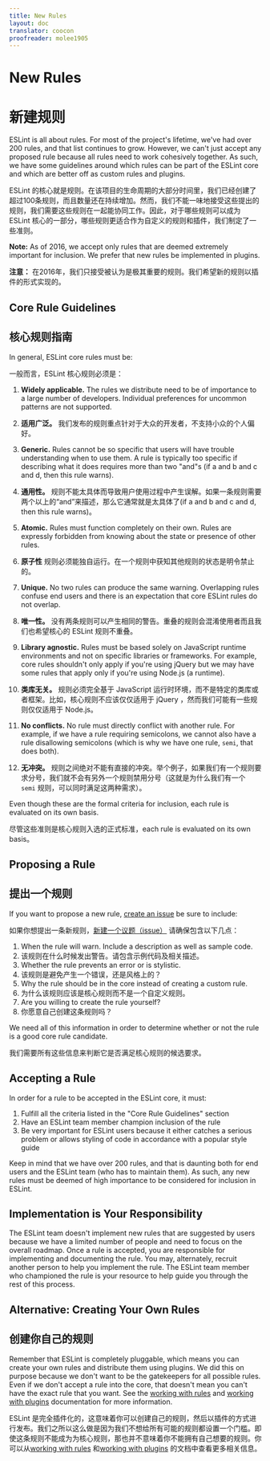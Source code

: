 ```yaml
---
title: New Rules
layout: doc
translator: coocon
proofreader: molee1905
---
```

# New Rules

# 新建规则

ESLint is all about rules. For most of the project's lifetime, we've had over 200 rules, and that list continues to grow. However, we can't just accept any proposed rule because all rules need to work cohesively together. As such, we have some guidelines around which rules can be part of the ESLint core and which are better off as custom rules and plugins.

ESLint 的核心就是规则。在该项目的生命周期的大部分时间里，我们已经创建了超过100条规则，而且数量还在持续增加。然而，我们不能一味地接受这些提出的规则，我们需要这些规则在一起能协同工作。因此，对于哪些规则可以成为 ESLint 核心的一部分，哪些规则更适合作为自定义的规则和插件，我们制定了一些准则。

**Note:** As of 2016, we accept only rules that are deemed extremely important for inclusion. We prefer that new rules be implemented in plugins.

**注意：** 在2016年，我们只接受被认为是极其重要的规则。我们希望新的规则以插件的形式实现的。

## Core Rule Guidelines

## 核心规则指南

In general, ESLint core rules must be:

一般而言，ESLint 核心规则必须是：

1. **Widely applicable.** The rules we distribute need to be of importance to a large number of developers. Individual preferences for uncommon patterns are not supported.

1. **适用广泛。** 我们发布的规则重点针对于大众的开发者，不支持小众的个人偏好。

1. **Generic.** Rules cannot be so specific that users will have trouble understanding when to use them. A rule is typically too specific if describing what it does requires more than two "and"s (if a and b and c and d, then this rule warns).

1. **通用性。** 规则不能太具体而导致用户使用过程中产生误解。如果一条规则需要两个以上的“and”来描述，那么它通常就是太具体了(if a and b and c and d, then this rule warns)。

1. **Atomic.** Rules must function completely on their own. Rules are expressly forbidden from knowing about the state or presence of other rules.

1. **原子性** 规则必须能独自运行。在一个规则中获知其他规则的状态是明令禁止的。

1. **Unique.** No two rules can produce the same warning. Overlapping rules confuse end users and there is an expectation that core ESLint rules do not overlap.

1. **唯一性。** 没有两条规则可以产生相同的警告。重叠的规则会混淆使用者而且我们也希望核心的 ESLint 规则不重叠。

1. **Library agnostic.** Rules must be based solely on JavaScript runtime environments and not on specific libraries or frameworks. For example, core rules shouldn't only apply if you're using jQuery but we may have some rules that apply only if you're using Node.js (a runtime).

1. **类库无关。**  规则必须完全基于 JavaScript 运行时环境，而不是特定的类库或者框架。比如，核心规则不应该仅仅适用于 jQuery ，然而我们可能有一些规则仅仅适用于 Node.js。

1. **No conflicts.** No rule must directly conflict with another rule. For example, if we have a rule requiring semicolons, we cannot also have a rule disallowing semicolons (which is why we have one rule, `semi`, that does both).

1. **无冲突。** 规则之间绝对不能有直接的冲突。举个例子，如果我们有一个规则要求分号，我们就不会有另外一个规则禁用分号（这就是为什么我们有一个 `semi` 规则，可以同时满足这两种需求）。

Even though these are the formal criteria for inclusion, each rule is evaluated on its own basis.

尽管这些准则是核心规则入选的正式标准，each rule is evaluated on its own basis。

## Proposing a Rule

## 提出一个规则

If you want to propose a new rule, [create an issue](https://github.com/eslint/eslint/issues/new?body=**When%20does%20this%20rule%20warn%3F%20Please%20describe%20and%20show%20example%20code%3A**%0A%0A**Is%20this%20rule%20preventing%20an%20error%20or%20is%20it%20stylistic%3F**%0A%0A**Why%20is%20this%20rule%20a%20candidate%20for%20inclusion%20instead%20of%20creating%20a%20custom%20rule%3F**%0A%0A**Are%20you%20willing%20to%20create%20the%20rule%20yourself%3F**%0A%0A) be sure to include:

如果你想提出一条新规则，[新建一个议题（issue）](https://github.com/eslint/eslint/issues/new?body=**When%20does%20this%20rule%20warn%3F%20Please%20describe%20and%20show%20example%20code%3A**%0A%0A**Is%20this%20rule%20preventing%20an%20error%20or%20is%20it%20stylistic%3F**%0A%0A**Why%20is%20this%20rule%20a%20candidate%20for%20inclusion%20instead%20of%20creating%20a%20custom%20rule%3F**%0A%0A**Are%20you%20willing%20to%20create%20the%20rule%20yourself%3F**%0A%0A) 请确保包含以下几点：

1. When the rule will warn. Include a description as well as sample code.
1. 该规则在什么时候发出警告。请包含示例代码及相关描述。
1. Whether the rule prevents an error or is stylistic.
1. 该规则是避免产生一个错误，还是风格上的？
1. Why the rule should be in the core instead of creating a custom rule.
1. 为什么该规则应该是核心规则而不是一个自定义规则。
1. Are you willing to create the rule yourself?
1. 你愿意自己创建这条规则吗？

We need all of this information in order to determine whether or not the rule is a good core rule candidate.

我们需要所有这些信息来判断它是否满足核心规则的候选要求。
 
## Accepting a Rule

In order for a rule to be accepted in the ESLint core, it must:

1. Fulfill all the criteria listed in the "Core Rule Guidelines" section
1. Have an ESLint team member champion inclusion of the rule
1. Be very important for ESLint users because it either catches a serious problem or allows styling of code in accordance with a popular style guide

Keep in mind that we have over 200 rules, and that is daunting both for end users and the ESLint team (who has to maintain them). As such, any new rules must be deemed of high importance to be considered for inclusion in ESLint.

## Implementation is Your Responsibility

The ESLint team doesn't implement new rules that are suggested by users because we have a limited number of people and need to focus on the overall roadmap. Once a rule is accepted, you are responsible for implementing and documenting the rule. You may, alternately, recruit another person to help you implement the rule. The ESLint team member who championed the rule is your resource to help guide you through the rest of this process.

## Alternative: Creating Your Own Rules

## 创建你自己的规则

Remember that ESLint is completely pluggable, which means you can create your own rules and distribute them using plugins. We did this on purpose because we don't want to be the gatekeepers for all possible rules. Even if we don't accept a rule into the core, that doesn't mean you can't have the exact rule that you want. See the [working with rules](../working-with-rules) and [working with plugins](../working-with-plugins) documentation for more information.

ESLint 是完全插件化的，这意味着你可以创建自己的规则，然后以插件的方式进行发布。我们之所以这么做是因为我们不想给所有可能的规则都设置一个门槛。即使这条规则不能成为为核心规则，那也并不意味着你不能拥有自己想要的规则。你可以从[working with rules](../working-with-rules) 和[working with plugins](../working-with-plugins) 的文档中查看更多相关信息。
